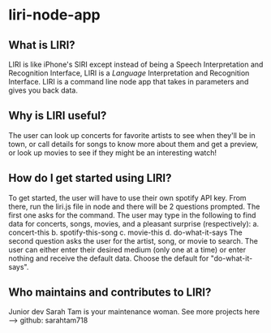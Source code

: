 # liri-node-app

## What is LIRI?
LIRI is like iPhone's SIRI except instead of being a Speech Interpretation and Recognition Interface, LIRI is a _Language_ Interpretation and Recognition Interface. LIRI is a command line node app that takes in parameters and gives you back data.

## Why is LIRI useful?
The user can look up concerts for favorite artists to see when they'll be in town, or call details for  songs to know more about them and get a preview, or look up movies to see if they might be an interesting watch!

## How do I get started using LIRI?
To get started, the user will have to use their own spotify API key. From there, run the liri.js file in node and there will be 2 questions prompted. The first one asks for the command. The user may type in the following to find data for concerts, songs, movies, and a pleasant surprise (respectively):
    a. concert-this
    b. spotify-this-song
    c. movie-this
    d. do-what-it-says
The second question asks the user for the artist, song, or movie to search. The user can either enter their desired medium (only one at a time) or enter nothing and receive the default data. Choose the default for "do-what-it-says".

## Who maintains and contributes to LIRI?
Junior dev Sarah Tam is your maintenance woman. 
See more projects here --> github: sarahtam718